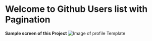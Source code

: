 # Welcome to Github Users list with Pagination

**Sample screen of this Project**
![Image of profile Template](https://github.com/sherksiva/List-Pagination-React-18/blob/master/screen.png)
